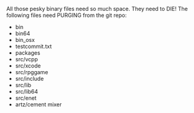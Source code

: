 All those pesky binary files need so much space.
They need to DIE!
The following files need PURGING from the git repo:

* bin
* bin64
* bin_osx
* testcommit.txt
* packages
* src/vcpp
* src/xcode
* src/rpggame
* src/include
* src/lib
* src/lib64
* src/enet
* artz/cement mixer
